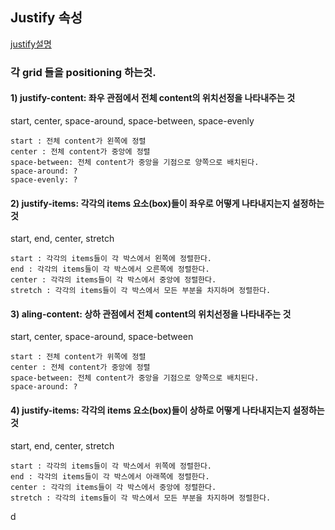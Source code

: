 ## Justify 속성 
[justify설명](https://developer.mozilla.org/en-US/docs/Web/CSS/align-content"justify")
### 각 grid 들을 positioning 하는것.<br/>
#### 1) justify-content: 좌우 관점에서 전체 content의 위치선정을 나타내주는 것<br/>
start, center, space-around, space-between, space-evenly
```
start : 전체 content가 왼쪽에 정렬
center : 전체 content가 중앙에 정렬
space-between: 전체 content가 중앙을 기점으로 양쪽으로 배치된다.
space-around: ?
space-evenly: ?
```
#### 2) justify-items: 각각의 items 요소(box)들이 좌우로 어떻게 나타내지는지 설정하는 것<br/>
start, end, center, stretch
```
start : 각각의 items들이 각 박스에서 왼쪽에 정렬한다.
end : 각각의 items들이 각 박스에서 오른쪽에 정렬한다.
center : 각각의 items들이 각 박스에서 중앙에 정렬한다.
stretch : 각각의 items들이 각 박스에서 모든 부분을 차지하며 정렬한다.
```
#### 3) aling-content: 상하 관점에서 전체 content의 위치선정을 나타내주는 것<br/>
start, center, space-around, space-between
```
start : 전체 content가 위쪽에 정렬
center : 전체 content가 중앙에 정렬
space-between: 전체 content가 중앙을 기점으로 양쪽으로 배치된다.
space-around: ?
```
#### 4) justify-items: 각각의 items 요소(box)들이 상하로 어떻게 나타내지는지 설정하는 것<br/>
start, end, center, stretch
```
start : 각각의 items들이 각 박스에서 위쪽에 정렬한다.
end : 각각의 items들이 각 박스에서 아래쪽에 정렬한다.
center : 각각의 items들이 각 박스에서 중앙에 정렬한다.
stretch : 각각의 items들이 각 박스에서 모든 부분을 차지하며 정렬한다.
```
d
